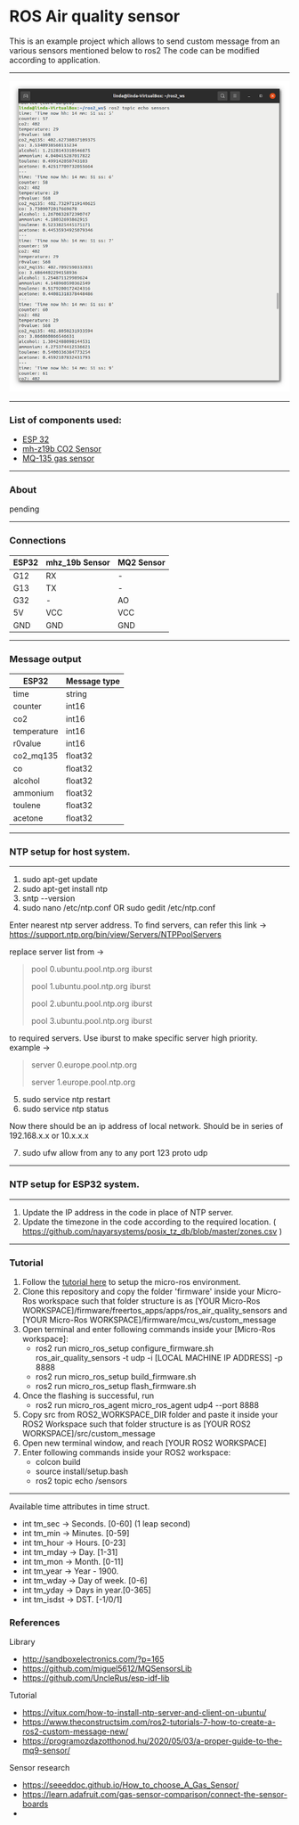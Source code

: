 # ROS Air quality sensor

This is an example project which allows to send custom message from an various sensors mentioned below to ros2
The code can be modified according to application.

------------

[![Sample topic echo](https://raw.githubusercontent.com/sam-tj/ros_air_quality_sensors/master/sample_topic_echo.png)](#)

------------

### List of components used:
- [ESP 32](https://www.az-delivery.de/en/products/esp32-developmentboard "ESP 32")
- [mh-z19b CO2 Sensor](https://www.winsen-sensor.com/d/files/infrared-gas-sensor/mh-z19b-co2-ver1_0.pdf "mh-z19b CO2 Sensor") 
- [MQ-135 gas sensor](https://www.az-delivery.de/en/products/mq-135-gas-sensor-modul "MQ-135 gas sensor") 

------------

### About
pending

------------

### Connections
|  ESP32  |  mhz_19b Sensor  |  MQ2 Sensor  |
|  ------------ |  ------------ |  ------------ |
|  G12  |  RX  |  -  |
|  G13  |  TX  |  -  |
|  G32  |  -  |  AO  |
|  5V  |  VCC  |  VCC  |
|  GND  |  GND  |  GND  |

------------

### Message output
|  ESP32  |  Message type  |
|  ------------ |  ------------ |
|  time  |  string  |
|  counter  |  int16  |
|  co2  |  int16  |
|  temperature  |  int16  |
|  r0value  |  int16  |
|  co2_mq135  |  float32  |
|  co  |  float32  |
|  alcohol  |  float32  |
|  ammonium  |  float32  |
|  toulene  |  float32  |
|  acetone  |  float32  |

------------

### NTP setup for host system.

------------

1. sudo apt-get update
2. sudo apt-get install ntp
3. sntp --version
4. sudo nano /etc/ntp.conf OR 
        sudo gedit /etc/ntp.conf

Enter nearest ntp server address. To find servers, can refer this link -> https://support.ntp.org/bin/view/Servers/NTPPoolServers

replace server list from -> 
> pool 0.ubuntu.pool.ntp.org iburst 
> 
> pool 1.ubuntu.pool.ntp.org iburst
> 
> pool 2.ubuntu.pool.ntp.org iburst
> 
> pool 3.ubuntu.pool.ntp.org iburst

to required servers. Use iburst to make specific server high priority. 
example -> 
> server 0.europe.pool.ntp.org
> 
> server 1.europe.pool.ntp.org

5. sudo service ntp restart
6. sudo service ntp status

Now there should be an ip address of local network. Should be in series of 192.168.x.x or 10.x.x.x

7. sudo ufw allow from any to any port 123 proto udp

------------

### NTP setup for ESP32 system.

------------

1. Update the IP address in the code in place of NTP server.
2. Update the timezone in the code according to the required location. ( https://github.com/nayarsystems/posix_tz_db/blob/master/zones.csv )

------------

### Tutorial
1. Follow the  [tutorial here](https://link.medium.com/pdmyDUIh9nb "tutorial here") to setup the micro-ros environment.
2. Clone this repository and copy the folder 'firmware' inside your Micro-Ros workspace such that folder structure is as  [YOUR Micro-Ros WORKSPACE]/firmware/freertos_apps/apps/ros_air_quality_sensors and [YOUR Micro-Ros WORKSPACE]/firmware/mcu_ws/custom_message
3. Open terminal and enter following commands inside your [Micro-Ros workspace]:
   - ros2 run micro_ros_setup configure_firmware.sh ros_air_quality_sensors -t udp -i [LOCAL MACHINE IP ADDRESS] -p 8888
   - ros2 run micro_ros_setup build_firmware.sh
   - ros2 run micro_ros_setup flash_firmware.sh
4. Once the flashing is successful, run
   - ros2 run micro_ros_agent micro_ros_agent udp4 --port 8888
5. Copy src from ROS2_WORKSPACE_DIR folder and paste it inside your ROS2 Workspace such that folder structure is as [YOUR ROS2 WORKSPACE]/src/custom_message
6. Open new terminal window, and reach [YOUR ROS2 WORKSPACE] 
7. Enter following commands inside your ROS2 workspace:
   - colcon build
   - source install/setup.bash
   - ros2 topic echo /sensors

------------

Available time attributes in time struct.
- int tm_sec        ->      Seconds.	[0-60] (1 leap second)
- int tm_min        ->      Minutes.	[0-59]
- int tm_hour       ->      Hours.	[0-23]
- int tm_mday       ->      Day.		[1-31]
- int tm_mon        ->      Month.	[0-11]
- int tm_year       ->      Year	- 1900.
- int tm_wday       ->      Day of week.	[0-6]
- int tm_yday       ->      Days in year.[0-365]
- int tm_isdst      ->      DST.		[-1/0/1]

### References
Library
- http://sandboxelectronics.com/?p=165
- https://github.com/miguel5612/MQSensorsLib
- https://github.com/UncleRus/esp-idf-lib

Tutorial
- https://vitux.com/how-to-install-ntp-server-and-client-on-ubuntu/
- https://www.theconstructsim.com/ros2-tutorials-7-how-to-create-a-ros2-custom-message-new/
- https://programozdazotthonod.hu/2020/05/03/a-proper-guide-to-the-mq9-sensor/
  
Sensor research
- https://seeeddoc.github.io/How_to_choose_A_Gas_Sensor/
- https://learn.adafruit.com/gas-sensor-comparison/connect-the-sensor-boards
- 
